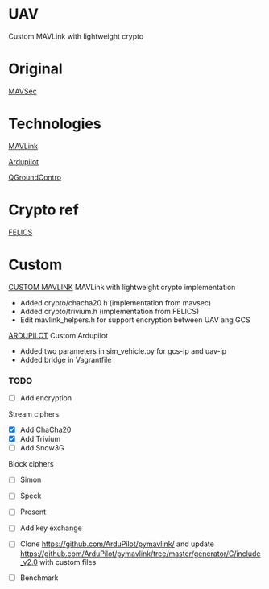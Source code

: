 # UAV
Custom MAVLink with lightweight crypto

# Original
[MAVSec](https://github.com/aniskoubaa/mavsec)

# Technologies
[MAVLink](https://github.com/mavlink/mavlink)

[Ardupilot](https://github.com/ArduPilot/ardupilot)

[QGroundContro](https://github.com/mavlink/qgroundcontrol)

# Crypto ref
[FELICS](https://www.cryptolux.org/index.php/FELICS)


# Custom
[CUSTOM MAVLINK](https://github.com/angelopassaro/c_library_v2) MAVLink with lightweight crypto implementation
- Added crypto/chacha20.h (implementation from mavsec)
- Added crypto/trivium.h  (implementation from FELICS)
- Edit mavlink_helpers.h for support encryption between UAV ang GCS

[ARDUPILOT](https://github.com/angelopassaro/ardupilot) Custom Ardupilot
- Added two parameters in sim_vehicle.py for gcs-ip and uav-ip
- Added bridge in Vagrantfile


### TODO

- [ ] Add encryption

Stream ciphers
- [x] Add ChaCha20
- [x] Add Trivium
- [ ] Add Snow3G

Block ciphers
- [ ] Simon
- [ ] Speck
- [ ] Present

- [ ] Add key exchange

- [ ] Clone https://github.com/ArduPilot/pymavlink/ and update https://github.com/ArduPilot/pymavlink/tree/master/generator/C/include_v2.0 with custom files
- [ ] Benchmark
